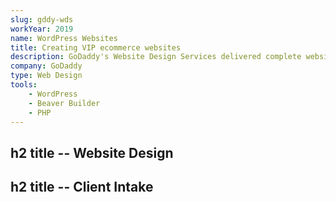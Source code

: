```yaml
---
slug: gddy-wds
workYear: 2019
name: WordPress Websites
title: Creating VIP ecommerce websites
description: GoDaddy's Website Design Services delivered complete websites including design, copywriting, development, and troubleshooting. I handled design and WordPress setup in addition to contributing to the client onboarding flow.
company: GoDaddy
type: Web Design
tools:
    - WordPress
    - Beaver Builder
    - PHP
---
```



## h2 title -- Website Design

## h2 title -- Client Intake